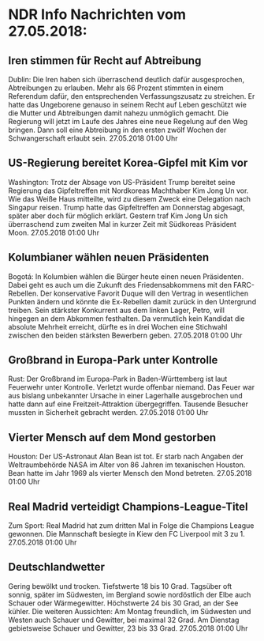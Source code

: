 # NDR Info Nachrichten vom 27.05.2018:


## Iren stimmen für Recht auf Abtreibung
Dublin:	Die Iren haben sich überraschend deutlich dafür ausgesprochen, Abtreibungen zu erlauben. Mehr als 66 Prozent stimmten in einem Referendum dafür, den entsprechenden Verfassungszusatz zu streichen. Er hatte das Ungeborene genauso in seinem Recht auf Leben geschützt wie die Mutter und Abtreibungen damit nahezu unmöglich gemacht. Die Regierung will jetzt im Laufe des Jahres eine neue Regelung auf den Weg bringen. Dann soll eine Abtreibung in den ersten zwölf Wochen der Schwangerschaft erlaubt sein. 27.05.2018 01:00 Uhr 

## US-Regierung bereitet Korea-Gipfel mit Kim vor
Washington: Trotz der Absage von US-Präsident Trump bereitet seine Regierung das Gipfeltreffen mit Nordkoreas Machthaber Kim Jong Un vor. Wie das Weiße Haus mitteilte, wird zu diesem Zweck eine Delegation nach Singapur reisen. Trump hatte das Gipfeltreffen am Donnerstag abgesagt, später aber doch für möglich erklärt. Gestern traf Kim Jong Un sich überraschend zum zweiten Mal in kurzer Zeit mit Südkoreas Präsident Moon. 27.05.2018 01:00 Uhr 

## Kolumbianer wählen neuen Präsidenten
Bogotá: In Kolumbien wählen die Bürger heute einen neuen Präsidenten. Dabei geht es auch um die Zukunft des Friedensabkommens mit den FARC-Rebellen. Der konservative Favorit Duque will den Vertrag in wesentlichen Punkten ändern und könnte die Ex-Rebellen damit zurück in den Untergrund treiben. Sein stärkster Konkurrent aus dem linken Lager, Petro, will hingegen an dem Abkommen festhalten. Da vermutlich kein Kandidat die absolute Mehrheit erreicht, dürfte es in drei Wochen eine Stichwahl zwischen den beiden stärksten Bewerbern geben. 27.05.2018 01:00 Uhr 

## Großbrand in Europa-Park unter Kontrolle
Rust:	Der Großbrand im Europa-Park in Baden-Württemberg ist laut Feuerwehr unter Kontrolle. Verletzt wurde offenbar niemand. Das Feuer war aus bislang unbekannter Ursache in einer Lagerhalle ausgebrochen und hatte dann auf eine Freitzeit-Attraktion übergegriffen. Tausende Besucher mussten in Sicherheit gebracht werden. 27.05.2018 01:00 Uhr 

## Vierter Mensch auf dem Mond gestorben
Houston: Der US-Astronaut Alan Bean ist tot. Er starb nach Angaben der Weltraumbehörde NASA im Alter von 86 Jahren im texanischen Houston. Bean hatte im Jahr 1969 als vierter Mensch den Mond betreten. 27.05.2018 01:00 Uhr 

## Real Madrid verteidigt Champions-League-Titel
Zum Sport:	Real Madrid hat zum dritten Mal in Folge die Champions League gewonnen. Die Mannschaft besiegte in Kiew den FC Liverpool mit 3 zu 1. 27.05.2018 01:00 Uhr 

## Deutschlandwetter
Gering bewölkt und trocken. Tiefstwerte 18 bis 10 Grad. Tagsüber oft sonnig, später im Südwesten, im Bergland sowie nordöstlich der Elbe auch Schauer oder Wärmegewitter. Höchstwerte 24 bis 30 Grad, an der See kühler. Die weiteren Aussichten:
Am Montag freundlich, im Südwesten und Westen auch Schauer und Gewitter, bei maximal 32 Grad. Am Dienstag gebietsweise Schauer und Gewitter, 23 bis 33 Grad. 27.05.2018 01:00 Uhr 
